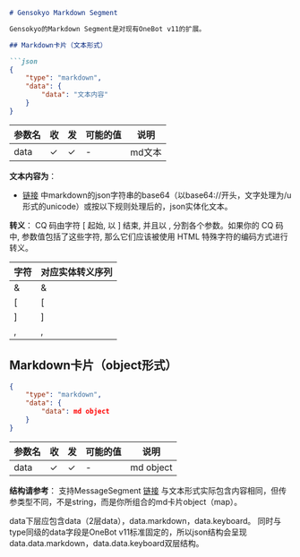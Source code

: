 ```markdown
# Gensokyo Markdown Segment

Gensokyo的Markdown Segment是对现有OneBot v11的扩展。

## Markdown卡片（文本形式）

```json
{
    "type": "markdown",
    "data": {
        "data": "文本内容"
    }
}
```

| 参数名   | 收 | 发 | 可能的值 | 说明        |
|----------|----|----|----------|-------------|
| data     | ✓  | ✓  | -        | md文本      |

**文本内容为**：
- [链接](https://www.yuque.com/km57bt/hlhnxg/ddkv4a2lgcswitei) 中markdown的json字符串的base64（以base64://开头，文字处理为/u形式的unicode）或按以下规则处理后的，json实体化文本。

**转义**：
CQ 码由字符 [ 起始, 以 ] 结束, 并且以 , 分割各个参数。如果你的 CQ 码中, 参数值包括了这些字符, 那么它们应该被使用 HTML 特殊字符的编码方式进行转义。

字符 | 对应实体转义序列
-----|------------------
&    | &amp;
[    | &#91;
]    | &#93;
,    | &#44;

## Markdown卡片（object形式）

```json
{
    "type": "markdown",
    "data": {
        "data": md object
    }
}
```

| 参数名   | 收 | 发 | 可能的值 | 说明        |
|----------|----|----|----------|-------------|
| data     | ✓  | ✓  | -        | md object   |

**结构请参考**：
支持MessageSegment [链接](https://www.yuque.com/km57bt/hlhnxg/ddkv4a2lgcswitei) 与文本形式实际包含内容相同，但传参类型不同，不是string，而是你所组合的md卡片object（map）。

data下层应包含data（2层data），data.markdown，data.keyboard。
同时与type同级的data字段是OneBot v11标准固定的，所以json结构会呈现data.data.markdown，data.data.keyboard双层结构。
```